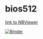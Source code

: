 # bios512

[link to NBViewer](https://nbviewer.jupyter.org/github/Chengye1996/bios512/tree/master/)

[![Binder](https://mybinder.org/badge_logo.svg)](https://mybinder.org/v2/gh/Chengye1996/bios512/master)
